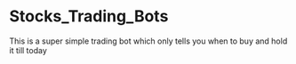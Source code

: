 # Stocks_Trading_Bots
This is a super simple trading bot which only tells you when to buy and hold it till today
